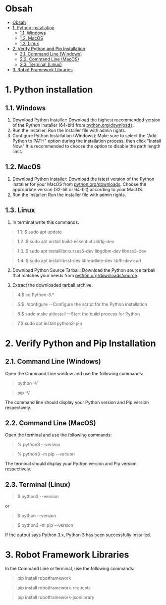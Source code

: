 # Obsah

- [Obsah](#obsah)
- [1. Python installation](#1-python-installation)
  - [1.1. Windows](#11-windows)
  - [1.2. MacOS](#12-macos)
  - [1.3. Linux](#13-linux)
- [2. Verify Python and Pip Installation](#2-verify-python-and-pip-installation)
  - [2.1. Command Line (Windows)](#21-command-line-windows)
  - [2.2. Command Line (MacOS)](#22-command-line-macos)
  - [2.3. Terminal (Linux)](#23-terminal-linux)
- [3. Robot Framework Libraries](#3-robot-framework-libraries)

# 1. Python installation

## 1.1. Windows

1. Download Python Installer: Download the highest recommended version of the Python installer (64-bit) from [python.org/downloads](https://www.python.org/downloads/).
2. Run the Installer: Run the installer file with admin rights.
3. Configure Python Installation (Windows): Make sure to select the "Add Python to PATH" option during the installation process, then click "Install Now." It is recommended to choose the option to disable the path length limit.

## 1.2. MacOS

1. Download Python Installer: Download the latest version of the Python installer for your MacOS from [python.org/downloads](https://www.python.org/downloads/). Choose the appropriate version (32-bit or 64-bit) according to your MacOS.
2. Run the Installer: Run the installer file with admin rights.

## 1.3. Linux

1. In terminal write this commands:
>1.1. $ sudo apt update

>1.2. $ sudo apt install build-essential zlib1g-dev

>1.3. $ sudo apt installlibncurses5-dev libgdbm-dev libnss3-dev

>1.4. $ sudo apt installlibssl-dev libreadline-dev libffi-dev curl

2. Download Python Source Tarball: Download the Python source tarball that matches your needs from [python.org/downloads/source](https://www.python.org/downloads/source/).
   
3. Extract the downloaded tarball archive.  

  > 4.$ cd Python-3.*

  > 5.$ ./configure --Configure the script for the Python installation

  > 6.$ sudo make altinstall --Start the build process for Python  

  > 7.$ sudo apt install python3-pip 


# 2. Verify Python and Pip Installation

## 2.1. Command Line (Windows)

Open the Command Line window and use the following commands:  
>python -V  

>pip -V  

The command line should display your Python version and Pip version respectively.

## 2.2. Command Line (MacOS)

Open the terminal and use the following commands:  
>% python3 --version  

>% python3 -m pip --version  


The terminal should display your Python version and Pip version respectively.

## 2.3. Terminal (Linux)

>$ python3 --version  

or  

>$ python --version  

>$ python3 -m pip --version

If the output says Python 3.x, Python 3 has been successfully installed.

# 3. Robot Framework Libraries

In the Command Line or terminal, use the following commands:

>pip install robotframework

>pip install robotframework-requests

>pip install robotframework-jsonlibrary
